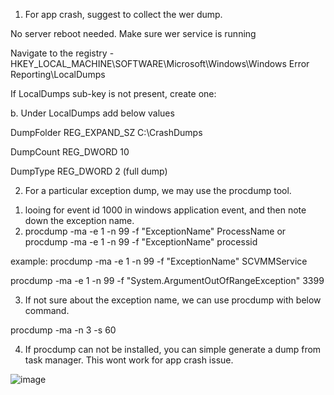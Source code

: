 1. For app crash, suggest to collect the wer dump.

No server reboot needed.  Make sure wer service is running 

Navigate to the registry - HKEY_LOCAL_MACHINE\SOFTWARE\Microsoft\Windows\Windows Error Reporting\LocalDumps

If LocalDumps sub-key is not present, create one:

b.       Under LocalDumps add below values

DumpFolder REG_EXPAND_SZ C:\CrashDumps

DumpCount REG_DWORD 10

DumpType REG_DWORD 2 (full dump)


2. For a particular exception dump, we may use the procdump tool.

1) looing for event id 1000 in windows application event, and then note down the exception name.
2) procdump -ma -e 1   -n 99  -f "ExceptionName" ProcessName or procdump -ma -e 1 -n 99 -f "ExceptionName" processid

example: 
	procdump -ma -e 1   -n 99  -f "ExceptionName" SCVMMService
	
procdump -ma -e 1 -n 99 -f "System.ArgumentOutOfRangeException"  3399

3. If not sure about the exception name, we can use procdump with below command.

procdump -ma -n 3 -s 60 <pid>

4. If procdump can not be installed, you can simple generate a dump from task manager. This wont work for app crash issue. 

![image](https://github.com/anranwuyan/PublicDoc/assets/48291573/d5bbd97f-1991-418e-9789-7e47ca703a1e)






